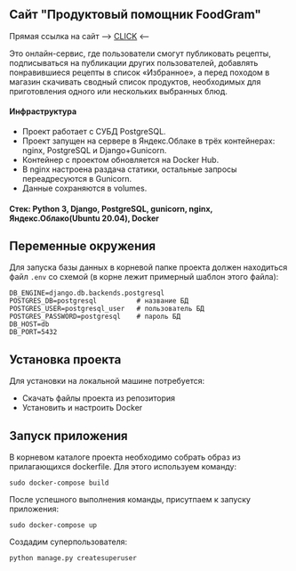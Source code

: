 ## Сайт "Продуктовый помощник FoodGram"

Прямая ссылка на сайт --> [CLICK](http://130.193.45.150 "Продуктовый помощник") <--

Это онлайн-сервис, где пользователи смогут публиковать рецепты, подписываться на публикации других пользователей, добавлять понравившиеся рецепты в список «Избранное», а перед походом в магазин скачивать сводный список продуктов, необходимых для приготовления одного или нескольких выбранных блюд.

#### Инфраструктура
* Проект работает с СУБД PostgreSQL.
* Проект запущен на сервере в Яндекс.Облаке в трёх контейнерах: nginx, PostgreSQL и Django+Gunicorn.
* Контейнер с проектом обновляется на Docker Hub.
* В nginx настроена раздача статики, остальные запросы переадресуются в Gunicorn.
* Данные сохраняются в volumes.

#### Стек: Python 3, Django, PostgreSQL, gunicorn, nginx, Яндекс.Облако(Ubuntu 20.04), Docker

## Переменные окружения

Для запуска базы данных в корневой папке проекта должен находиться файл 
`.env` со схемой (в корне лежит примерный шаблон этого файла):

```
DB_ENGINE=django.db.backends.postgresql
POSTGRES_DB=postgresql          # название БД
POSTGRES_USER=postgresql_user   # пользователь БД
POSTGRES_PASSWORD=postgresql    # пароль БД
DB_HOST=db
DB_PORT=5432

```

## Установка проекта
Для установки на локальной машине потребуется:
* Скачать файлы проекта из репозитория
* Установить и настроить Docker

## Запуск приложения
В корневом каталоге проекта необходимо собрать образ из прилагающихся dockerfile.
Для этого используем команду:
````
sudo docker-compose build
````
После успешного выполнения команды, присутпаем к запуску приложения:
````
sudo docker-compose up
````

Создадим суперпользователя:
````
python manage.py createsuperuser
````
